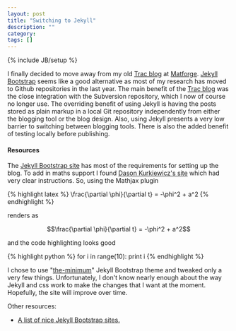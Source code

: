 ```yaml
---
layout: post
title: "Switching to Jekyll"
description: ""
category: 
tags: []
---
```

{% include JB/setup %}

I finally decided to move away from my old [Trac blog][TracBlog] at
[Matforge](http://matforge.org). [Jekyll Bootstrap][JekyllBootstrap]
seems like a good alternative as most of my research has moved to
Github repositories in the last year. The main benefit of the
[Trac blog][TracBlog] was the close integration with the Subversion
repository, which I now of course no longer use.  The overriding
benefit of using Jekyll is having the posts stored as plain markup in
a local Git repository independently from either the blogging tool or
the blog design. Also, using Jekyll presents a very low barrier to
switching between blogging tools. There is also the added benefit of
testing locally before publishing.

#### Resources

The [Jekyll Bootstrap site][JekyllBootstrap] has most of the
requirements for setting up the blog. To add in maths support I found
[Dason Kurkiewicz's site](http://dasonk.github.com/blog/2012/10/09/Using-Jekyll-and-Mathjax/)
which had very clear instructions.  So, using the Mathjax plugin

{% highlight latex %}
\frac{\partial \phi}{\partial t} = -\phi^2 + a^2
{% endhighlight %}

renders as

$$\frac{\partial \phi}{\partial t} = -\phi^2 + a^2$$

and the code highlighting looks good

{% highlight python %}
for i in range(10):
    print i
{% endhighlight %}

I chose to use
"[the-minimum](http://themes.jekyllbootstrap.com/preview/the-minimum/)"
Jekyll Bootstrap theme and tweaked only a very few
things. Unfortunately, I don't know nearly enough about the way Jekyll
and css work to make the changes that I want at the moment. Hopefully,
the site will improve over time.

Other resources:

  * [A list of nice Jekyll Bootstrap sites.](https://github.com/mojombo/jekyll/wiki/Sites)
  
[TracBlog]: http://matforge.org/wd15/blog
[JekyllBootstrap]: http://jekyllbootstrap.com/
